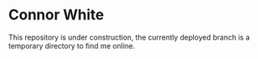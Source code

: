 # Connor White

This repository is under construction, the currently deployed branch is a temporary directory to find me online.

